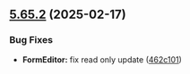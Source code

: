 ## [5.65.2](https://github.com/taskany-inc/bricks/compare/v5.65.1...v5.65.2) (2025-02-17)


### Bug Fixes

* **FormEditor:** fix read only update ([462c101](https://github.com/taskany-inc/bricks/commit/462c10114617494a51d3492d7c41b2f15b5c2f18))


